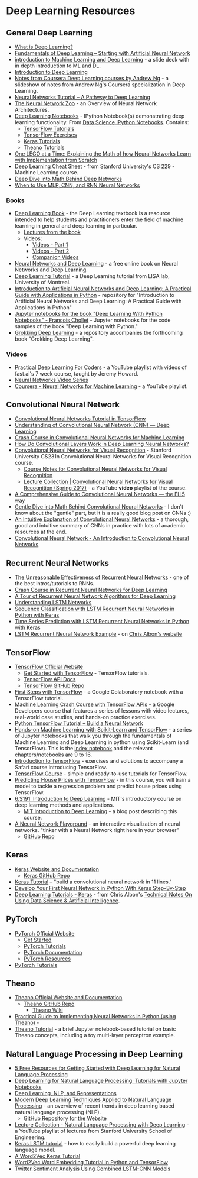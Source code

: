 # Deep Learning Resources

## General Deep Learning

-   [What is Deep Learning?](https://machinelearningmastery.com/what-is-deep-learning/)
-   [Fundamentals of Deep Learning – Starting with Artificial Neural Network](https://www.analyticsvidhya.com/blog/2016/03/introduction-deep-learning-fundamentals-neural-networks/)
-   [introduction to Machine Learning and Deep Learning](https://docs.google.com/presentation/d/1kSuQyW5DTnkVaZEjGYCkfOxvzCqGEFzWBy4e9Uedd9k/edit#slide=id.g168a3288f7_0_58) - a slide deck with in depth introduction to ML and DL.
-   [Introduction to Deep Learning](https://www.datasciencecentral.com/profiles/blogs/introduction-to-deep-learning)
-   [Notes from Coursera Deep Learning courses by Andrew Ng](https://www.slideshare.net/TessFerrandez/notes-from-coursera-deep-learning-courses-by-andrew-ng?trk=v-feed) - a slideshow of notes from Andrew Ng's Coursera specialization in Deep Learning.
-   [Neural Networks Tutorial – A Pathway to Deep Learning](http://adventuresinmachinelearning.com/neural-networks-tutorial/)
-   [The Neural Network Zoo](https://www.asimovinstitute.org/neural-network-zoo/) - an Overview of Neural Network Architectures.
-   [Deep Learning Notebooks](https://github.com/donnemartin/data-science-ipython-notebooks#deep-learning) - IPython Notebook(s) demonstrating deep learning functionality. From [Data Science IPython Notebooks](https://github.com/donnemartin/data-science-ipython-notebooks). Contains:
    -   [TensorFlow Tutorials](https://github.com/donnemartin/data-science-ipython-notebooks#tensor-flow-tutorials)
    -   [TensorFlow Exercises](https://github.com/donnemartin/data-science-ipython-notebooks#tensor-flow-exercises)
    -   [Keras Tutorials](https://github.com/donnemartin/data-science-ipython-notebooks#keras-tutorials)
    -   [Theano Tutorials](https://github.com/donnemartin/data-science-ipython-notebooks#theano-tutorials)
-   [One LEGO at a Time: Explaining the Math of how Neural Networks Learn with Implementation from Scratch](https://medium.com/towards-artificial-intelligence/one-lego-at-a-time-explaining-the-math-of-how-neural-networks-learn-with-implementation-from-scratch-39144a1cf80)
-   [Deep Learning Cheat Sheet](https://stanford.edu/~shervine/teaching/cs-229/cheatsheet-deep-learning) - from Stanford University's CS 229 - Machine Learning course.
-   [Deep Dive into Math Behind Deep Networks](https://towardsdatascience.com/https-medium-com-piotr-skalski92-deep-dive-into-deep-networks-math-17660bc376ba)
-   [When to Use MLP, CNN, and RNN Neural Networks](https://machinelearningmastery.com/when-to-use-mlp-cnn-and-rnn-neural-networks/)

### Books

-   [Deep Learning Book](http://www.deeplearningbook.org) - the Deep Learning textbook is a resource intended to help students and practitioners enter the field of machine learning in general and deep learning in particular.
    -   [Lectures from the book](http://www.deeplearningbook.org/lecture_slides.html)
    -   Videos:
        -   [Videos - Part 1](https://www.youtube.com/playlist?list=PLsXu9MHQGs8cshZb3YUdtBhcu3LQp0Ax9)
        -   [Videos - Part 2](https://www.youtube.com/playlist?list=PLsXu9MHQGs8fY0IMmV5OAGTdNP4EGwpj1)
        -   [Companion Videos](https://www.youtube.com/playlist?list=PLsXu9MHQGs8df5A4PzQGw-kfviylC-R9b)
-   [Neural Networks and Deep Learning](http://neuralnetworksanddeeplearning.com) - a free online book on Neural Networks and Deep Learning.
-   [Deep Learning Tutorial](http://deeplearning.net/tutorial/deeplearning.pdf) - a Deep Learning tutorial from LISA lab, University of Montreal.
-   [Introduction to Artificial Neural Networks and Deep Learning: A Practical Guide with Applications in Python](https://github.com/rasbt/deep-learning-book) - repository for "Introduction to Artificial Neural Networks and Deep Learning: A Practical Guide with Applications in Python"
-   [Jupyter notebooks for the book "Deep Learning With Python Notebooks" - François Chollet](https://github.com/fchollet/deep-learning-with-python-notebooks) - Jupyter notebooks for the code samples of the book "Deep Learning with Python."
-   [Grokking Deep Learning](https://github.com/iamtrask/Grokking-Deep-Learning) - a repository accompanies the forthcoming book "Grokking Deep Learning".

### Videos

-   [Practical Deep Learning For Coders](https://www.youtube.com/playlist?list=PLfYUBJiXbdtS2UQRzyrxmyVHoGW0gmLSM) - a YouTube playlist with videos of fast.ai's 7 week course, taught by Jeremy Howard.
-   [Neural Networks Video Series](https://www.youtube.com/playlist?list=PLZHQObOWTQDNU6R1_67000Dx_ZCJB-3pi)
-   [Coursera - Neural Networks for Machine Learning](https://www.youtube.com/playlist?list=PLoRl3Ht4JOcdU872GhiYWf6jwrk_SNhz9) - a YouTube playlist.

## Convolutional Neural Network

-   [Convolutional Neural Networks Tutorial in TensorFlow](http://adventuresinmachinelearning.com/convolutional-neural-networks-tutorial-tensorflow/)
-   [Understanding of Convolutional Neural Network (CNN) — Deep Learning](https://medium.com/@RaghavPrabhu/understanding-of-convolutional-neural-network-cnn-deep-learning-99760835f148)
-   [Crash Course in Convolutional Neural Networks for Machine Learning](https://machinelearningmastery.com/crash-course-convolutional-neural-networks/)
-   [How Do Convolutional Layers Work in Deep Learning Neural Networks?](https://machinelearningmastery.com/convolutional-layers-for-deep-learning-neural-networks/)
-   [Convolutional Neural Networks for Visual Recognition](http://cs231n.stanford.edu/) - Stanford University CS231n Convolutional Neural Networks for Visual Recognition course.
    -   [Course Notes for Convolutional Neural Networks for Visual Recognition](http://cs231n.github.io/)
    -   [Lecture Collection | Convolutional Neural Networks for Visual Recognition (Spring 2017)](https://www.youtube.com/playlist?list=PL3FW7Lu3i5JvHM8ljYj-zLfQRF3EO8sYv) - a YouTube **video** playlist of the course.
-   [A Comprehensive Guide to Convolutional Neural Networks — the ELI5 way](https://towardsdatascience.com/a-comprehensive-guide-to-convolutional-neural-networks-the-eli5-way-3bd2b1164a53)
-   [Gentle Dive into Math Behind Convolutional Neural Networks](https://towardsdatascience.com/gentle-dive-into-math-behind-convolutional-neural-networks-79a07dd44cf9) - I don't know about the "gentle" part, but it is a really good blog post on CNNs :)
-   [An Intuitive Explanation of Convolutional Neural Networks](https://ujjwalkarn.me/2016/08/11/intuitive-explanation-convnets/) - a thorough, good and intuitive summary of CNNs in practice with lots of academic resources at the end.
-   [Convolutional Neural Network - An Introduction to Convolutional Neural Networks](https://towardsdatascience.com/convolutional-neural-network-17fb77e76c05)

## Recurrent Neural Networks

-   [The Unreasonable Effectiveness of Recurrent Neural Networks](http://karpathy.github.io/2015/05/21/rnn-effectiveness/) - one of the best intros/tutorials to RNNs.
-   [Crash Course in Recurrent Neural Networks for Deep Learning](https://machinelearningmastery.com/crash-course-recurrent-neural-networks-deep-learning/)
-   [A Tour of Recurrent Neural Network Algorithms for Deep Learning](https://machinelearningmastery.com/recurrent-neural-network-algorithms-for-deep-learning/)
-   [Understanding LSTM Networks](https://colah.github.io/posts/2015-08-Understanding-LSTMs/)
-   [Sequence Classification with LSTM Recurrent Neural Networks in Python with Keras](https://machinelearningmastery.com/sequence-classification-lstm-recurrent-neural-networks-python-keras/)
-   [Time Series Prediction with LSTM Recurrent Neural Networks in Python with Keras](https://machinelearningmastery.com/time-series-prediction-lstm-recurrent-neural-networks-python-keras/)
-   [LSTM Recurrent Neural Network Example](https://chrisalbon.com/deep_learning/keras/lstm_recurrent_neural_network/) - on [Chris Albon's website](https://chrisalbon.com/)

## TensorFlow

-   [TensorFlow Official Website](https://www.tensorflow.org)
    -   [Get Started with TensorFlow](https://www.tensorflow.org/tutorials/) - TensorFlow tutorials.
    -   [TensorFlow API Docs](https://www.tensorflow.org/api_docs/python/)
    -   [TensorFlow GitHub Repo](https://github.com/tensorflow/tensorflow)
-   [First Steps with TensorFlow](https://colab.research.google.com/notebooks/mlcc/first_steps_with_tensor_flow.ipynb) - a Google Colaboratory notebook with a TensorFlow tutorial.
-   [Machine Learning Crash Course with TensorFlow APIs](https://developers.google.com/machine-learning/crash-course/) - a Google Developers course that features a series of lessons with video lectures, real-world case studies, and hands-on practice exercises.
-   [Python TensorFlow Tutorial – Build a Neural Network](http://adventuresinmachinelearning.com/python-tensorflow-tutorial/)
-   [Hands-on Machine Learning with Scikit-Learn and TensorFlow](https://github.com/ageron/handson-ml) - a series of Jupyter notebooks that walk you through the fundamentals of Machine Learning and Deep Learning in python using Scikit-Learn (and TensorFlow). This is the [index notebook](https://github.com/ageron/handson-ml/blob/master/index.ipynb) and the relevant chapters/notebooks are 9 to 16.
-   [Introduction to TensorFlow](https://github.com/ageron/tensorflow-safari-course) - exercises and solutions to accompany a Safari course introducing TensorFlow.
-   [TensorFlow Course](https://github.com/osforscience/TensorFlow-Course) - simple and ready-to-use tutorials for TensorFlow.
-   [Predicting House Prices with TensorFlow](https://rhyme.com/c/predicting-house-prices-with-tensorflow/10372) - in this course, you will train a model to tackle a regression problem and predict house prices using TensorFlow.
-   [6.S191: Introduction to Deep Learning](http://introtodeeplearning.com) - MIT's introductory course on deep learning methods and applications.
    -   [MIT Introduction to Deep Learning](https://medium.com/tensorflow/mit-introduction-to-deep-learning-4a6f8dde1f0c?linkId=64189766) - a blog post describing this course.
-   [A Neural Network Playground](https://playground.tensorflow.org) - an interactive visualization of neural networks. "tinker with a Neural Network right here in your browser"
    -   [GitHub Repo](https://github.com/tensorflow/playground)

## Keras

-   [Keras Website and Documentation](https://keras.io)
    -   [Keras GitHub Repo](https://github.com/keras-team/keras)
-   [Keras Tutorial](http://adventuresinmachinelearning.com/keras-tutorial-cnn-11-lines/) – "build a convolutional neural network in 11 lines."
-   [Develop Your First Neural Network in Python With Keras Step-By-Step](https://machinelearningmastery.com/tutorial-first-neural-network-python-keras/)
-   [Deep Learning Tutorials - Keras](https://chrisalbon.com/#deep_learning) - from Chris Albon's [Technical Notes On Using Data Science & Artificial Intelligence](https://chrisalbon.com/).

## PyTorch

-   [PyTorch Official Website](https://pytorch.org)
    -   [Get Started](https://pytorch.org/get-started/locally/)
    -   [PyTorch Tutorials](https://pytorch.org/tutorials/)
    -   [PyTorch Documentation](<PyTorch documentation>)
    -   [PyTorch Resources](https://pytorch.org/resources)
-   [PyTorch Tutorials](https://github.com/vkhetan/pyTorch)

## Theano

-   [Theano Official Website and Documentation](http://deeplearning.net/software/theano/)
    -   [Theano GitHub Repo](https://github.com/Theano/Theano)
        -   [Theano Wiki](https://github.com/Theano/Theano/wiki)
-   [Practical Guide to Implementing Neural Networks in Python (using Theano)](https://www.analyticsvidhya.com/blog/2016/04/neural-networks-python-theano/) -
-   [Theano Tutorial](https://github.com/craffel/theano-tutorial) - a brief Jupyter notebook-based tutorial on basic Theano concepts, including a toy multi-layer perceptron example.

## Natural Language Processing in Deep Learning

-   [5 Free Resources for Getting Started with Deep Learning for Natural Language Processing](https://www.kdnuggets.com/2017/07/5-free-resources-getting-started-deep-learning-nlp.html)
-   [Deep Learning for Natural Language Processing: Tutorials with Jupyter Notebooks](https://insights.untapt.com/deep-learning-for-natural-language-processing-tutorials-with-jupyter-notebooks-ad67f336ce3f)
-   [Deep Learning, NLP, and Representations](https://colah.github.io/posts/2014-07-NLP-RNNs-Representations/)
-   [Modern Deep Learning Techniques Applied to Natural Language Processing](https://nlpoverview.com/) - an overview of recent trends in deep learning based natural language processing (NLP).
    -   [GitHub Repository for the Website](https://github.com/omarsar/nlp_overview)
-   [Lecture Collection - Natural Language Processing with Deep Learning](https://www.youtube.com/playlist?list=PL3FW7Lu3i5Jsnh1rnUwq_TcylNr7EkRe6) - a YouTube playlist of lectures from Stanford University School of Engineering.
-   [Keras LSTM tutorial](http://adventuresinmachinelearning.com/keras-lstm-tutorial) - how to easily build a powerful deep learning language model.
-   [A Word2Vec Keras Tutorial](http://adventuresinmachinelearning.com/word2vec-keras-tutorial/)
-   [Word2Vec Word Embedding Tutorial in Python and TensorFlow](http://adventuresinmachinelearning.com/word2vec-tutorial-tensorflow/)
-   [Twitter Sentiment Analysis Using Combined LSTM-CNN Models](http://konukoii.com/blog/2018/02/19/twitter-sentiment-analysis-using-combined-lstm-cnn-models/)

